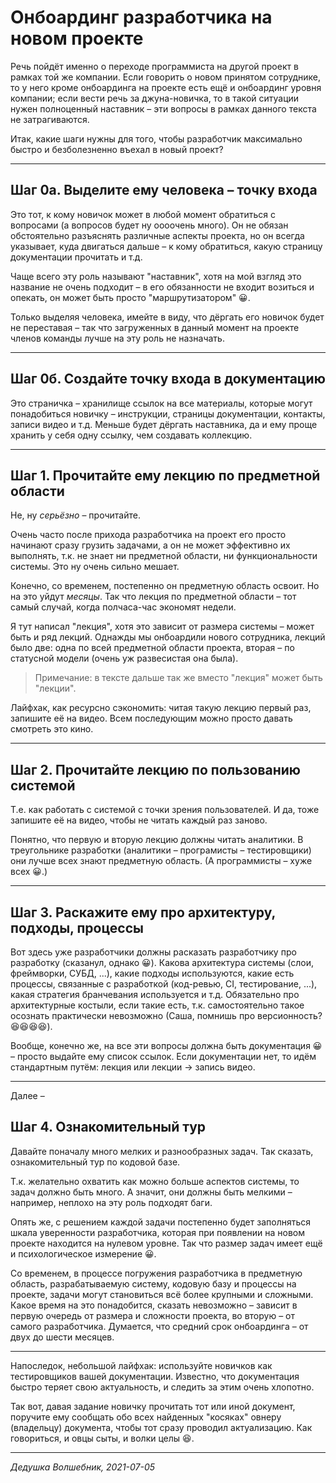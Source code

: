 # Онбоардинг разработчика на новом проекте

Речь пойдёт именно о переходе программиста на другой проект в рамках той же компании. Если говорить о новом принятом сотруднике, то у него кроме онбоардинга на проекте есть ещё и онбоардинг уровня компании; если вести речь за джуна-новичка, то в такой ситуации нужен полноценный наставник – эти вопросы в рамках данного текста не затрагиваются.

Итак, какие шаги нужны для того, чтобы разработчик максимально быстро и безболезненно въехал в новый проект?

----
## Шаг 0а. Выделите ему человека – точку входа

Это тот, к кому новичок может в любой момент обратиться с вопросами (а вопросов будет ну оооочень много). Он не обязан обстоятельно разъяснять различные аспекты проекта, но он всегда указывает, куда двигаться дальше – к кому обратиться, какую страницу документации прочитать и т.д.

Чаще всего эту роль называют "наставник", хотя на мой взгляд это название не очень подходит – в его обязанности не входит возиться и опекать, он может быть просто "маршрутизатором" 😀.

Только выделяя человека, имейте в виду, что дёргать его новичок будет не переставая – так что загруженных в данный момент на проекте членов команды лучше на эту роль не назначать.

---
## Шаг 0б. Создайте точку входа в документацию

Это страничка – хранилище ссылок на все материалы, которые могут понадобиться новичку – инструкции, страницы документации, контакты, записи видео и т.д. Меньше будет дёргать наставника, да и ему проще хранить у себя одну ссылку, чем создавать коллекцию.

---
## Шаг 1. Прочитайте ему лекцию по предметной области

Не, ну _серьёзно_ – прочитайте.

Очень часто после прихода разработчика на проект его просто начинают сразу грузить задачами, а он не может эффективно их выполнять, т.к. не знает ни предметной области, ни функциональности системы. Это ну очень сильно мешает. 

Конечно, со временем, постепенно он предметную область освоит. Но на это уйдут _месяцы_. Так что лекция по предметной области – тот самый случай, когда полчаса-час экономят недели.

Я тут написал "лекция", хотя это зависит от размера системы – может быть и ряд лекций. Однажды мы онбоардили нового сотрудника, лекций было две: одна по всей предметной области проекта, вторая – по статусной модели (очень уж развесистая она была).

> Примечание: в тексте дальше так же вместо "лекция" может быть "лекции".

Лайфхак, как ресурсно сэкономить: читая такую лекцию первый раз, запишите её на видео. Всем последующим можно просто давать смотреть это кино.

---
## Шаг 2. Прочитайте лекцию по пользованию системой

Т.е. как работать с системой с точки зрения пользователей. И да, тоже запишите её на видео, чтобы не читать каждый раз заново.

Понятно, что первую и вторую лекцию должны читать аналитики. В треугольнике разработки (аналитики – програмисты – тестировщики) они лучше всех знают предметную область. (А программисты – хуже всех 😀.)


---
## Шаг 3. Раскажите ему про архитектуру, подходы, процессы

Вот здесь уже разработчики должны расказать разработчику про разработку (сказанул, однако 😀). Какова архитектура системы (слои, фреймворки, СУБД, ...), какие подходы используются, какие есть процессы, связанные с разработкой (код-ревью, CI, тестирование, ...), какая стратегия бранчевания используется и т.д. Обязательно про архитектурные костыли, если такие есть, т.к. самостоятельно такое осознать практически невозможно (Саша, помнишь про версионность? 😆😆😆😆).

Вообще, конечно же, на все эти вопросы должна быть документация 😀 – просто выдайте ему список ссылок. Если документации нет, то идём стандартным путём: лекция или лекции → запись видео.

---
Далее –
## Шаг 4. Ознакомительный тур

Давайте поначалу много мелких и разнообразных задач. Так сказать, ознакомительный тур по кодовой базе.

Т.к. желательно охватить как можно больше аспектов системы, то задач должно быть много. А значит, они должны быть мелкими – например, неплохо на эту роль подходят баги.

Опять же, с решением каждой задачи постепенно будет заполняться шкала уверенности разработчика, которая при появлении на новом проекте находится на нулевом уровне. Так что размер задач имеет ещё и психологическое измерение 😀.

Со временем, в процессе погружения разработчика в предметную область, разрабатываемую систему, кодовую базу и процессы на проекте, задачи могут становиться всё более крупными и сложными. Какое время на это понадобится, сказать невозможно – зависит в первую очередь от размера и сложности проекта, во вторую – от самого разработчика. Думается, что средний срок онбоардинга – от двух до шести месяцев.

---
Напоследок, небольшой лайфхак: используйте новичков как тестировщиков вашей документации. Известно, что документация быстро теряет свою актуальность, и следить за этим очень хлопотно.

Так вот, давая задание новичку прочитать тот или иной документ, поручите ему сообщать обо всех найденных "косяках" овнеру (владельцу) документа, чтобы тот сразу проводил актуализацию. Как говориться, и овцы сыты, и волки целы 😆.


----

_Дедушка Волшебник, 2021-07-05_